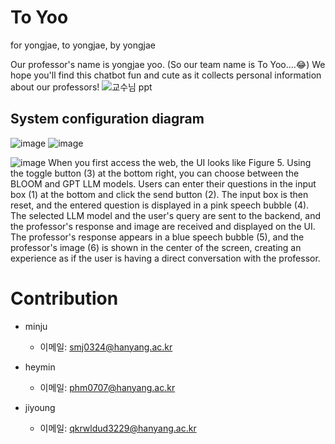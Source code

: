 # To Yoo
for yongjae, to yongjae, by yongjae

Our professor's name is yongjae yoo. (So our team name is To Yoo....😂)
We hope you'll find this chatbot fun and cute as it collects personal information about our professors!
![교수님 ppt](https://github.com/kgty0707/Yooyongjae/assets/156056438/fdbb3e1c-a144-40c4-9514-c40b25a4e521)

## System configuration diagram

![image](https://github.com/kgty0707/Yooyongjae/assets/156056438/085e15a6-46bf-4f22-9c85-0580f7a24856)
![image](https://github.com/kgty0707/Yooyongjae/assets/156056438/3ced5f4d-6c04-4cea-a1a2-91ca638c81ef)


![image](https://github.com/kgty0707/Yooyongjae/assets/156056438/02f177c9-4c0c-4712-8e9a-b590aea48db5)
When you first access the web, the UI looks like Figure 5. Using the toggle button (3) at the bottom right, you can choose between the BLOOM and GPT LLM models. Users can enter their questions in the input box (1) at the bottom and click the send button (2). The input box is then reset, and the entered question is displayed in a pink speech bubble (4). The selected LLM model and the user's query are sent to the backend, and the professor's response and image are received and displayed on the UI. The professor's response appears in a blue speech bubble (5), and the professor's image (6) is shown in the center of the screen, creating an experience as if the user is having a direct conversation with the professor.


# Contribution
- minju
  - 이메일: [smj0324@hanyang.ac.kr](mailto:smj0324@hanyang.ac.kr)
    
- heymin
  - 이메일: [phm0707@hanyang.ac.kr](mailto:phm0707@hanyang.ac.kr)

- jiyoung
  - 이메일: [qkrwldud3229@hanyang.ac.kr](mailto:qkrwldud3229@hanyang.ac.kr)

